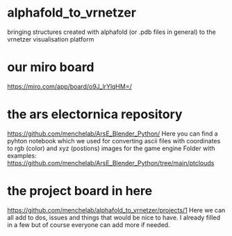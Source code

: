 # alphafold_to_vrnetzer
bringing structures created with alphafold (or .pdb files in general) to the vrnetzer visualisation platform

# our miro board
https://miro.com/app/board/o9J_lrYlqHM=/

# the ars electornica repository
https://github.com/menchelab/ArsE_Blender_Python/
Here you can find a pyhton notebook which we used for converting ascii files with coordinates to rgb (color) and xyz (postions) images for the game engine
Folder with examples: https://github.com/menchelab/ArsE_Blender_Python/tree/main/ptclouds

# the project board in here
https://github.com/menchelab/alphafold_to_vrnetzer/projects/1
Here we can all add to dos, issues and things that would be nice to have. I already filled in a few but of course everyone can add more if needed.
